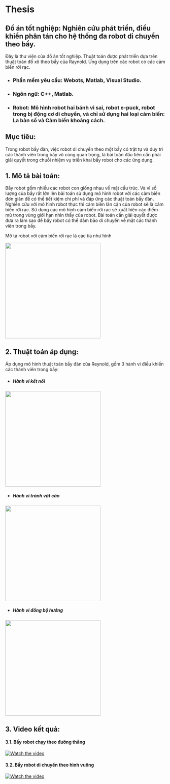 # Thesis
## Đồ án tốt nghiệp: Nghiên cứu phát triển, điều khiển phân tán cho hệ thống đa robot di chuyển theo bầy.

Đây là thư viện của đồ án tốt nghiệp. Thuật toán được phát triển dựa trên thuật toán đổ xô theo bầy của Raynold. Ứng dụng trên các robot có các cảm biến
rời rạc.

- ### Phần mềm yêu cầu: Webots, Matlab, Visual Studio.
- ### Ngôn ngữ: C++, Matlab.
- ### Robot: Mô hình robot hai bánh vi sai, robot e-puck, robot trong bị động cơ di chuyển, và chỉ sử dụng hai loại cảm biến: La bàn số và Cảm biến khoảng cách.
## Mục tiêu: 
Trong robot bầy đàn, việc robot di chuyển theo một bầy có trật tự và duy trì các thành viên trong bầy vô cùng quan trọng, là bài toán đầu tiên cần phải giải quyết trong chuỗi nhiệm vụ triển khai bầy robot cho các ứng dụng.

## 1. Mô tả bài toán:
Bầy robot gồm nhiều các robot con giống nhau về mặt cấu trúc. Và vì số lượng của bầy rất lớn lên bài toán sử dụng mô hình robot với các cảm biến đơn giản để có thể tiết kiệm chi phí và đáp ứng các thuật toán bầy đàn. Nghiên cứu với mô hình robot thực thì cảm biến lân cận của robot sẽ là cảm biến rời rạc. Sử dụng các mô hình cảm biến rời rạc sẽ xuất hiện các điểm mù trong vùng giới hạn nhìn thấy của robot. Bài toán cần giải quyết được đưa ra làm sao để bầy robot có thể đảm bảo di chuyển về mặt các thành viên trong bầy. 

Mô tả robot với cảm biến rời rạc là các tia như hình

<img src="https://github.com/ndamtruong2k/thesisFlocking/blob/main/src/Thesis_Robot.png" width="300">

## 2. Thuật toán áp dụng:
Áp dụng mô hình thuật toán bầy đàn của Reynold, gồm 3 hành vi điều khiển các thành viên trong bầy:
- ##### Hành vi kết nối

<img src = "https://github.com/ndamtruong2k/thesisFlocking/blob/main/src/H%C3%A0nh%20vi%20k%E1%BA%BFt%20n%E1%BB%91i.png" width = "300">

- ##### Hành vi tránh vật cản

<img src = "https://github.com/ndamtruong2k/thesisFlocking/blob/main/src/H%C3%A0nh%20vi%20tr%C3%A1nh%20v%E1%BA%ADt%20c%E1%BA%A3n.png" width = "300">

- ##### Hành vi đồng bộ hướng

<img src = "https://github.com/ndamtruong2k/thesisFlocking/blob/main/src/H%C3%A0nh%20vi%20%C4%91%E1%BB%93ng%20b%E1%BB%99%20h%C6%B0%E1%BB%9Bng.png" width = "300">

## 3. Video kết quả:

#### 3.1. Bầy robot chạy theo đường thằng

[![Watch the video](https://img.youtube.com/vi/5Meb0rCZP5w/maxresdefault.jpg)](https://youtu.be/5Meb0rCZP5w)

#### 3.2. Bầy robot di chuyển theo hình vuông

[![Watch the video](https://img.youtube.com/vi/WWOYKLh3Vig/maxresdefault.jpg)](https://youtu.be/WWOYKLh3Vig)


